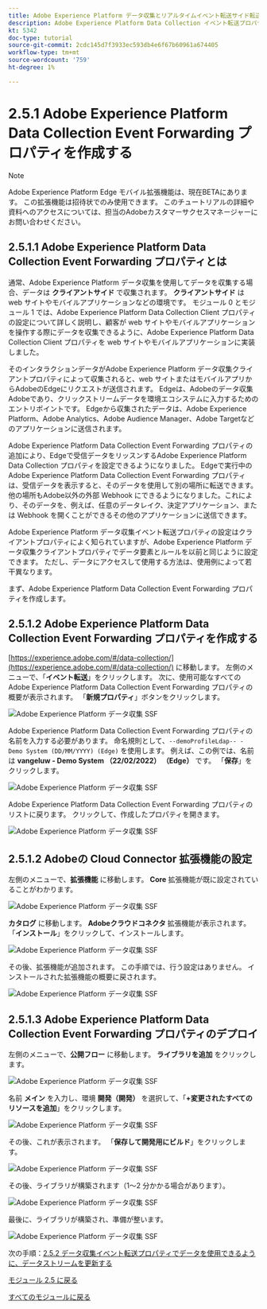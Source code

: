 ```yaml
---
title: Adobe Experience Platform データ収集とリアルタイムイベント転送サイド転送 – Adobe Experience Platform データ収集イベント転送プロパティを作成します
description: Adobe Experience Platform Data Collection イベント転送プロパティの作成
kt: 5342
doc-type: tutorial
source-git-commit: 2cdc145d7f3933ec593db4e6f67b60961a674405
workflow-type: tm+mt
source-wordcount: '759'
ht-degree: 1%

---
```


# 2.5.1 Adobe Experience Platform Data Collection Event Forwarding プロパティを作成する

>[!NOTE]
>
>Adobe Experience Platform Edge モバイル拡張機能は、現在BETAにあります。 この拡張機能は招待状でのみ使用できます。 このチュートリアルの詳細や資料へのアクセスについては、担当のAdobeカスタマーサクセスマネージャーにお問い合わせください。

## 2.5.1.1 Adobe Experience Platform Data Collection Event Forwarding プロパティとは

通常、Adobe Experience Platform データ収集を使用してデータを収集する場合、データは **クライアントサイド** で収集されます。 **クライアントサイド** は web サイトやモバイルアプリケーションなどの環境です。 モジュール 0 とモジュール 1 では、Adobe Experience Platform Data Collection Client プロパティの設定について詳しく説明し、顧客が web サイトやモバイルアプリケーションを操作する際にデータを収集できるように、Adobe Experience Platform Data Collection Client プロパティを web サイトやモバイルアプリケーションに実装しました。

そのインタラクションデータがAdobe Experience Platform データ収集クライアントプロパティによって収集されると、web サイトまたはモバイルアプリからAdobeのEdgeにリクエストが送信されます。 Edgeは、Adobeのデータ収集Adobeであり、クリックストリームデータを環境エコシステムに入力するためのエントリポイントです。 Edgeから収集されたデータは、Adobe Experience Platform、Adobe Analytics、Adobe Audience Manager、Adobe Targetなどのアプリケーションに送信されます。

Adobe Experience Platform Data Collection Event Forwarding プロパティの追加により、Edgeで受信データをリッスンするAdobe Experience Platform Data Collection プロパティを設定できるようになりました。 Edgeで実行中のAdobe Experience Platform Data Collection Event Forwarding プロパティは、受信データを表示すると、そのデータを使用して別の場所に転送できます。 他の場所もAdobe以外の外部 Webhook にできるようになりました。これにより、そのデータを、例えば、任意のデータレイク、決定アプリケーション、または Webhook を開くことができるその他のアプリケーションに送信できます。

Adobe Experience Platform データ収集イベント転送プロパティの設定はクライアントプロパティによく知られていますが、Adobe Experience Platform データ収集クライアントプロパティでデータ要素とルールを以前と同じように設定できます。 ただし、データにアクセスして使用する方法は、使用例によって若干異なります。

まず、Adobe Experience Platform Data Collection Event Forwarding プロパティを作成します。

## 2.5.1.2 Adobe Experience Platform Data Collection Event Forwarding プロパティを作成する

[https://experience.adobe.com/#/data-collection/](https://experience.adobe.com/#/data-collection/) に移動します。 左側のメニューで、「**イベント転送**」をクリックします。 次に、使用可能なすべてのAdobe Experience Platform Data Collection Event Forwarding プロパティの概要が表示されます。 「**新規プロパティ**」ボタンをクリックします。

![Adobe Experience Platform データ収集 SSF](./images/launchhome.png)

Adobe Experience Platform Data Collection Event Forwarding プロパティの名前を入力する必要があります。 命名規則として、`--demoProfileLdap-- - Demo System (DD/MM/YYYY) (Edge)` を使用します。 例えば、この例では、名前は **vangeluw - Demo System （22/02/2022） （Edge）** です。 「**保存**」をクリックします。

![Adobe Experience Platform データ収集 SSF](./images/ssf1.png)

Adobe Experience Platform Data Collection Event Forwarding プロパティのリストに戻ります。 クリックして、作成したプロパティを開きます。

![Adobe Experience Platform データ収集 SSF](./images/ssf2.png)

## 2.5.1.2 Adobeの Cloud Connector 拡張機能の設定

左側のメニューで、**拡張機能** に移動します。 **Core** 拡張機能が既に設定されていることがわかります。

![Adobe Experience Platform データ収集 SSF](./images/ssf3.png)

**カタログ** に移動します。 **Adobeクラウドコネクタ** 拡張機能が表示されます。 「**インストール**」をクリックして、インストールします。

![Adobe Experience Platform データ収集 SSF](./images/ssf4.png)

その後、拡張機能が追加されます。 この手順では、行う設定はありません。 インストールされた拡張機能の概要に戻されます。

![Adobe Experience Platform データ収集 SSF](./images/ssf5.png)

## 2.5.1.3 Adobe Experience Platform Data Collection Event Forwarding プロパティのデプロイ

左側のメニューで、**公開フロー** に移動します。 **ライブラリを追加** をクリックします。

![Adobe Experience Platform データ収集 SSF](./images/ssf6.png)

名前 **メイン** を入力し、環境 **開発（開発）** を選択して、「**+変更されたすべてのリソースを追加**」をクリックします。

![Adobe Experience Platform データ収集 SSF](./images/ssf7.png)

その後、これが表示されます。 「**保存して開発用にビルド**」をクリックします。

![Adobe Experience Platform データ収集 SSF](./images/ssf8.png)

その後、ライブラリが構築されます（1～2 分かかる場合があります）。

![Adobe Experience Platform データ収集 SSF](./images/ssf9.png)

最後に、ライブラリが構築され、準備が整います。

![Adobe Experience Platform データ収集 SSF](./images/ssf10.png)

次の手順：[2.5.2 データ収集イベント転送プロパティでデータを使用できるように、データストリームを更新する ](./ex2.md)

[モジュール 2.5 に戻る](./aep-data-collection-ssf.md)

[すべてのモジュールに戻る](./../../../overview.md)

